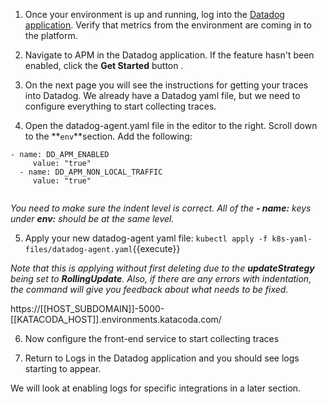 1. Once your environment is up and running, log into the <a href="https://app.datadoghq.com" target="_datadog">Datadog application</a>. Verify that metrics from the environment are coming in to the platform.

2. Navigate to APM in the Datadog application. If the feature hasn't been enabled, click the **Get Started** button .

3. On the next page you will see the instructions for getting your traces into Datadog. We already have a Datadog yaml file, but we need to configure everything to start collecting traces.

4. Open the datadog-agent.yaml file in the editor to the right. Scroll down to the **`env`**section. Add the following:
  <pre><code>- name: DD_APM_ENABLED
     value: "true"
  - name: DD_APM_NON_LOCAL_TRAFFIC
     value: "true"
  </code></pre>

  *You need to make sure the indent level is correct. All of the **- name:** keys under **env:** should be at the same level.*

5. Apply your new datadog-agent yaml file: 
  `kubectl apply -f k8s-yaml-files/datadog-agent.yaml`{{execute}}

  *Note that this is applying without first deleting due to the **updateStrategy** being set to **RollingUpdate**. Also, if there are any errors with indentation, the command will give you feedback about what needs to be fixed.*

https://[[HOST_SUBDOMAIN]]-5000-[[KATACODA_HOST]].environments.katacoda.com/



6. Now configure the front-end service to start collecting traces
   
7. Return to Logs in the Datadog application and you should see logs starting to appear.

We will look at enabling logs for specific integrations in a later section.
